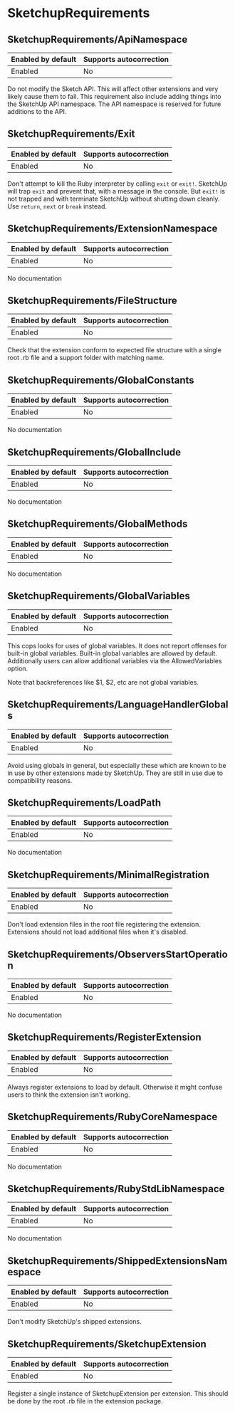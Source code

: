 # SketchupRequirements

## SketchupRequirements/ApiNamespace

Enabled by default | Supports autocorrection
--- | ---
Enabled | No

Do not modify the Sketch API. This will affect other extensions and
very likely cause them to fail.
This requirement also include adding things into the SketchUp API
namespace. The API namespace is reserved for future additions to the
API.

## SketchupRequirements/Exit

Enabled by default | Supports autocorrection
--- | ---
Enabled | No

Don't attempt to kill the Ruby interpreter by calling `exit` or `exit!`.
SketchUp will trap `exit` and prevent that, with a message in the
console. But `exit!` is not trapped and with terminate SketchUp without
shutting down cleanly.
Use `return`, `next` or `break` instead.

## SketchupRequirements/ExtensionNamespace

Enabled by default | Supports autocorrection
--- | ---
Enabled | No

No documentation

## SketchupRequirements/FileStructure

Enabled by default | Supports autocorrection
--- | ---
Enabled | No

Check that the extension conform to expected file structure with a
single root .rb file and a support folder with matching name.

## SketchupRequirements/GlobalConstants

Enabled by default | Supports autocorrection
--- | ---
Enabled | No

No documentation

## SketchupRequirements/GlobalInclude

Enabled by default | Supports autocorrection
--- | ---
Enabled | No

No documentation

## SketchupRequirements/GlobalMethods

Enabled by default | Supports autocorrection
--- | ---
Enabled | No

No documentation

## SketchupRequirements/GlobalVariables

Enabled by default | Supports autocorrection
--- | ---
Enabled | No

This cops looks for uses of global variables.
It does not report offenses for built-in global variables.
Built-in global variables are allowed by default. Additionally
users can allow additional variables via the AllowedVariables option.

Note that backreferences like $1, $2, etc are not global variables.

## SketchupRequirements/LanguageHandlerGlobals

Enabled by default | Supports autocorrection
--- | ---
Enabled | No

Avoid using globals in general, but  especially these which are known to
be in use by other extensions made by SketchUp.
They are still in use due to compatibility reasons.

## SketchupRequirements/LoadPath

Enabled by default | Supports autocorrection
--- | ---
Enabled | No

No documentation

## SketchupRequirements/MinimalRegistration

Enabled by default | Supports autocorrection
--- | ---
Enabled | No

Don't load extension files in the root file registering the extension.
Extensions should not load additional files when it's disabled.

## SketchupRequirements/ObserversStartOperation

Enabled by default | Supports autocorrection
--- | ---
Enabled | No

No documentation

## SketchupRequirements/RegisterExtension

Enabled by default | Supports autocorrection
--- | ---
Enabled | No

Always register extensions to load by default. Otherwise it might
confuse users to think the extension isn't working.

## SketchupRequirements/RubyCoreNamespace

Enabled by default | Supports autocorrection
--- | ---
Enabled | No

No documentation

## SketchupRequirements/RubyStdLibNamespace

Enabled by default | Supports autocorrection
--- | ---
Enabled | No

No documentation

## SketchupRequirements/ShippedExtensionsNamespace

Enabled by default | Supports autocorrection
--- | ---
Enabled | No

Don't modify SketchUp's shipped extensions.

## SketchupRequirements/SketchupExtension

Enabled by default | Supports autocorrection
--- | ---
Enabled | No

Register a single instance of SketchupExtension per extension.
This should be done by the root .rb file in the extension package.
